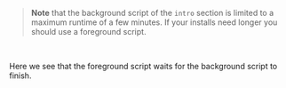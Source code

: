 
> <strong>Note</strong> that the background script of the `intro` section is limited to a maximum runtime of a few minutes. If your installs need longer you should use a foreground script.

<br>

Here we see that the foreground script waits for the background script to finish.

